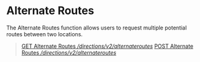 # Alternate Routes

The Alternate Routes function allows users to request multiple potential routes between two locations.

> [GET Alternate Routes */directions/v2/alternateroutes*](./get.md)
> [POST Alternate Routes */directions/v2/alternateroutes*](./post.md)
